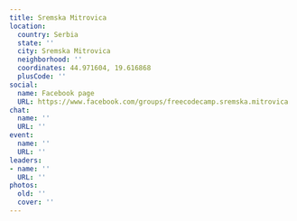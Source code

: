 ```yaml
---
title: Sremska Mitrovica
location:
  country: Serbia
  state: ''
  city: Sremska Mitrovica
  neighborhood: ''
  coordinates: 44.971604, 19.616868
  plusCode: ''
social:
  name: Facebook page
  URL: https://www.facebook.com/groups/freecodecamp.sremska.mitrovica
chat:
  name: ''
  URL: ''
event:
  name: ''
  URL: ''
leaders:
- name: ''
  URL: ''
photos:
  old: ''
  cover: ''
---
```

